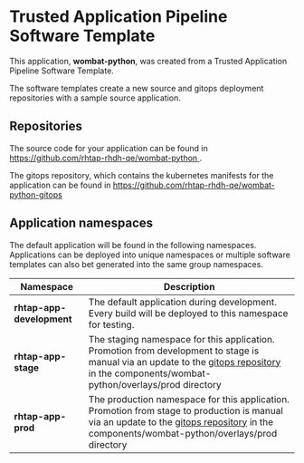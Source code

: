 # Trusted Application Pipeline Software Template

This application, **wombat-python**, was created from a Trusted Application Pipeline Software Template.

The software templates create a new source and gitops deployment repositories with a sample source application. 

## Repositories

The source code for your application can be found in [https://github.com/rhtap-rhdh-qe/wombat-python ](https://github.com/rhtap-rhdh-qe/wombat-python ).
 
The gitops repository, which contains the kubernetes manifests for the application can be found in 
[https://github.com/rhtap-rhdh-qe/wombat-python-gitops ](https://github.com/rhtap-rhdh-qe/wombat-python-gitops ) 

## Application namespaces 

The default application will be found in the following namespaces. Applications can be deployed into unique namespaces or multiple software templates can also bet generated into the same group namespaces.  

|  Namespace   |  Description   |  
| -------- | -------- |   
| **rhtap-app-development** | The default application during development. Every build will be deployed to this namespace for testing. | 
| **rhtap-app-stage** | The staging namespace for this application. Promotion from development to stage is manual via an update to the [gitops repository](https://github.com/rhtap-rhdh-qe/wombat-python-gitops ) in the components/wombat-python/overlays/prod directory |  
| **rhtap-app-prod** | The production namespace for this application. Promotion from stage to production is manual via an update to the [gitops repository](https://github.com/rhtap-rhdh-qe/wombat-python-gitops ) in the components/wombat-python/overlays/prod directory | 